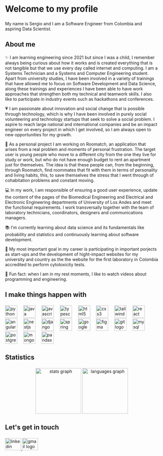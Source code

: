 <h1 align="left">Welcome to my profile</h1>

###

<p align="left">My name is Sergio and I am a Software Engineer from Colombia and aspiring Data Scientist.</p>

###

<h2 align="left">About me</h2>

###

<p align="left">✨ I am learning engineering since 2021 but since I was a child, I remember always being curious about how it works and is created everything that is not tangible but that we use every day called internet and computing. I am a Systems Technician and a Systems and Computer Engineering student. Apart from university studies, I have been involved in a variety of trainings that have allowed me to focus on Software Development and Data Science, along these trainings and experiences I have been able to have work approaches that strengthen both my technical and teamwork skills. I also like to participate in industry events such as hackathons and conferences.</p>

<p align="left">💗 I am passionate about innovation and social change that is possible through technology, which is why I have been involved in purely social volunteering and technology startups that seek to solve a social problem. I aspire to reach large national and international companies and be an impact engineer on every project in which I get involved, so I am always open to new opportunities for my growth.</p>

<p align="left">🚀 As a personal project I am working on Roomatch, an application that arises from a real problem and moments of personal frustration. The target user is young people who move to a different city from the one they live for study or work, but who do not have enough budget to rent an apartment just for themselves. The idea is that these people can, from the beginning, through Roomatch, find roommates that fit with them in terms of personality and living habits, this, to save themselves the stress that I went through of cohabitation problems and constant moving.</p>

<p align="left">💻 In my work, I am responsible of ensuring a good user experience, update the content of the pages of the Biomedical Engineering and Electrical and Electronic Engineering departments of University of Los Andes and meet the functional requirements. I work transversally together with the team of laboratory technicians, coordinators, designers and communications managers.</p>

<p align="left">📚 I'm currently learning about data science and its fundamentals like probability and statistics and continuously learning about software development.</p>

<p align="left">🎯 My most important goal in my career is participating in important porjects as start-ups and the development of hight-impact websites for my university and country as the the website for the first laboratory in Colombia accredited to perform cytotoxicity tests.</p>

<p align="left">🎲 Fun fact: when I am in my rest moments, I like to watch videos about programming and engineering.</p>

###

<h2 align="left">I make things happen with</h2>

###

<div align="left">
  <img src="https://skillicons.dev/icons?i=py" height="40" alt="python logo"  />
  <img width="12" />
  <img src="https://skillicons.dev/icons?i=java" height="40" alt="java logo"  />
  <img width="12" />
  <img src="https://skillicons.dev/icons?i=js" height="40" alt="javascript logo"  />
  <img width="12" />
  <img src="https://skillicons.dev/icons?i=ts" height="40" alt="typescript logo"  />
  <img width="12" />
  <img src="https://skillicons.dev/icons?i=html" height="40" alt="html5 logo"  />
  <img width="12" />
  <img src="https://skillicons.dev/icons?i=css" height="40" alt="css3 logo"  />
  <img width="12" />
  <img src="https://skillicons.dev/icons?i=tailwind" height="40" alt="tailwindcss logo"  />
  <img width="12" />
  <img src="https://skillicons.dev/icons?i=react" height="40" alt="react logo"  />
  <img width="12" />
  <img src="https://skillicons.dev/icons?i=angular" height="40" alt="angularjs logo"  />
  <img width="12" />
  <img src="https://skillicons.dev/icons?i=nestjs" height="40" alt="nestjs logo"  />
  <img width="12" />
  <img src="https://skillicons.dev/icons?i=django" height="40" alt="django logo"  />
  <img width="12" />
  <img src="https://skillicons.dev/icons?i=spring" height="40" alt="spring logo"  />
  <img width="12" />
  <img src="https://skillicons.dev/icons?i=gcp" height="40" alt="googlecloud logo"  />
  <img width="12" />
  <img src="https://skillicons.dev/icons?i=figma" height="40" alt="figma logo"  />
  <img width="12" />
  <img src="https://skillicons.dev/icons?i=git" height="40" alt="git logo"  />
  <img width="12" />
  <img src="https://skillicons.dev/icons?i=mysql" height="40" alt="mysql logo"  />
  <img width="12" />
  <img src="https://skillicons.dev/icons?i=postgres" height="40" alt="postgresql logo"  />
  <img width="12" />
  <img src="https://skillicons.dev/icons?i=mongodb" height="40" alt="mongodb logo"  />
  <img width="12" />
  <img src="https://cdn.jsdelivr.net/gh/devicons/devicon/icons/pandas/pandas-original.svg" height="40" alt="pandas logo"  />
</div>

###

<h2 align="left">Statistics</h2>

###

<div align="left">
</div>

###

<div align="center">
  <img src="https://github-readme-stats.vercel.app/api?username=sfrancop&hide_title=false&hide_rank=true&show_icons=true&include_all_commits=true&count_private=true&disable_animations=false&theme=radical&locale=en&hide_border=true&order=1" height="150" alt="stats graph"  />
  <img src="https://github-readme-stats.vercel.app/api/top-langs?username=sfrancop&locale=en&hide_title=false&layout=compact&card_width=320&langs_count=6&theme=radical&hide_border=true&order=2" height="150" alt="languages graph"  />
</div>

<h2 align="left">Let's get in touch</h2>

###

<div align="left">
  <a href="https://www.linkedin.com/in/sergi0-franc0/" target="_blank">
    <img src="https://raw.githubusercontent.com/maurodesouza/profile-readme-generator/master/src/assets/icons/social/linkedin/default.svg" width="52" height="40" alt="linkedin logo"  />
  </a>
  <a href="mailto:sergiofranco11evidencias@email.com" target="_blank">
    <img src="https://raw.githubusercontent.com/maurodesouza/profile-readme-generator/master/src/assets/icons/social/gmail/default.svg" width="52" height="40" alt="gmail logo"  />
  </a>
</div>


